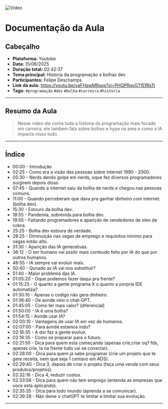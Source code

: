 
 ![Video](https://img.youtube.com/vi/vaFHawMRsps/maxresdefault.jpg)


# Documentação da Aula
## Cabeçalho

- **Plataforma:** Youtobe  
- **Data:**  15/06/2025  
- **Duração total:**  02:42:37
- **Tema principal:**  Historia da programação e bolhas dev
- **Participantes:**  Felipe Deschamps
- **Link da aula:**  https://youtu.be/vaFHawMRsps?si=PHQPRqvGTfEfRsTt
- **Tags:** `#programação` `#dev` `#bolha` `#carreira` `#historia`



---

## Resumo da Aula

> Nesse video ele conta toda a historia da programação mais focado em carreira, ele tambem fala sobre bolhas e hype na area e como a IA impacta nisso tudo.

---

## Índice

- 00:00 - Introdução
- 02:25 - Como era a visão das pessoas sobre internet 1990 - 2000.  
- 05:30 - Nerds dando golpe em nerds, oque fez diversos programadores surgirem depois disso. 
- 07:45 - Quando a internet saiu da bolha de nerds e chegou nas pessoas comuns. 
- 11:00 - Quando perceberam que dava pra ganhar dinheiro com internet.(bolha dev).  
- 15:30 - Estouro da bolha dev.  
- 18:55 - Pandemia, sobrevida para bolha dev.
- 19:55 - Faltando programadores e aparição de vendedores de oleo de cobra.  
- 25:25 - Bolha dev estoura de verdade.  
- 28:25 - Diminuição nas vagas de emprego e requisitos minimo para vagas estão alto.
- 31:30 - Aparição das IA generativas.  
- 36:12 - O ser humano vai assitir mais conteudo feito por IA do que por outros humanos.  
- 48:55 - IA sempre vai evoluir mais.  
- 50:40 - Qunado as IA vai nos substituir?
- 51:40 - Maior problema das IA.  
- 01:05:20 - Oque podemos fazer daqui pra frente?
- 01:15:25 - O quanto a gente programa X o quanto a porpria IDE automatiza?  
- 01:30:10 - Apenas o codigo não gera dinheiro.  
- 01:36:40 - De aonde veio o chat-GPT.  
- 01:45:05 - Como ter mais valor? (diferencial) 
- 01:50:00 - IA é uma bolha?  
- 01:54:15 - Aonde usar IA?  
- 02:00:10 - Vantagens de usar IA em vez de humanos.  
- 02:07:00 - Para aonde estamos indo?  
- 02:16:35 - A dor faz a gente evoluir.  
- 02:18:35 - Como se preparar para o futuro.  
- 02:21:50 - Dica para quem esta começando (apenas crie,criar oq? fds, apenas crie, la na frente tudo vai se conectar).  
- 02:28:00 - Dica para quem ja sabe programar (crie um projeto que te gere receita, nem que seja 1 centavo em ADS).  
- 02:29:40 - Dica 3, depois de criar o projeto (faça uma venda com seus produtos/projetos).  
- 02:32:16 - Dica 4, reduzir custos.  
- 02:33:56 - Dica para quem não tem emprego (entenda as empresas que voce esta aplicando).  
- 02:35:35 - Dica para todo mundo (aprenda a se comunicar).  
- 02:39:28 - Não deixe o chatGPT te limitar e limitar sua evolução.  
---

